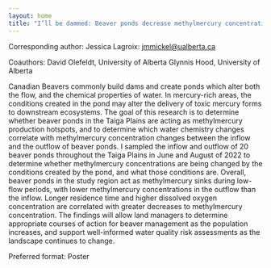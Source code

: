 ```yaml
---
layout: home
title: "I’ll be dammed: Beaver ponds decrease methylmercury concentrations in Taiga Plains waters"
---
```



Corresponding author: Jessica Lagroix: jmmickel@ualberta.ca

Coauthors: David Olefeldt, University of Alberta
 Glynnis Hood, University of Alberta 

Canadian Beavers commonly build dams and create ponds which alter both the flow, and the chemical properties of water. In mercury-rich areas, the conditions created in the pond may alter the delivery of toxic mercury forms to downstream ecosystems. The goal of this research is to determine whether beaver ponds in the Taiga Plains are acting as methylmercury production hotspots, and to determine which water chemistry changes correlate with methylmercury concentration changes between the inflow and the outflow of beaver ponds. I sampled the inflow and outflow of 20 beaver ponds throughout the Taiga Plains in June and August of 2022 to determine whether methylmercury concentrations are being changed by the conditions created by the pond, and what those conditions are. Overall, beaver ponds in the study region act as methylmercury sinks during low-flow periods, with lower methylmercury concentrations in the outflow than the inflow. Longer residence time and higher dissolved oxygen concentration are correlated with greater decreases to methylmercury concentration. The findings will allow land managers to determine appropriate courses of action for beaver management as the population increases, and support well-informed water quality risk assessments as the landscape continues to change.

Preferred format: Poster
